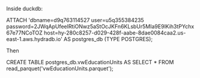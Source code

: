 Inside duckdb:

ATTACH 'dbname=d9q763114527 user=u5q355384235 password=2JWqApUfeeIRtiONwz5aStOcJKFn6KLsbUr5MIa9E9lKih3tPYchx67e77NCoTOZ host=hy-280c8257-d029-428f-aabe-8dae0084caa2.us-east-1.aws.hydradb.io' AS postgres_db (TYPE POSTGRES);

Then

CREATE TABLE postgres_db.vwEducationUnits AS SELECT * FROM read_parquet('vwEducationUnits.parquet');

